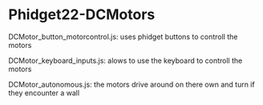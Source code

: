 # Phidget22-DCMotors

DCMotor_button_motorcontrol.js:
  uses phidget buttons to controll the motors
  
DCMotor_keyboard_inputs.js:
  alows to use the keyboard to controll the motors
  
DCMotor_autonomous.js:
  the motors drive around on there own and turn if they encounter a wall
